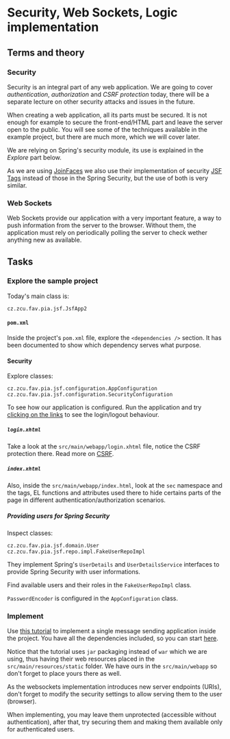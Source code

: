 # Security, Web Sockets, Logic implementation

## Terms and theory

### Security

Security is an integral part of any web application. We are going to cover
*authentication*, *authorization* and *CSRF protection* today, there will
be a separate lecture on other security attacks and issues in the future.

When creating a web application, all its parts must be secured. It is not
enough for example to secure the front-end/HTML part and leave the server
open to the public. You will see some of the techniques available in the
example project, but there are much more, which we will cover later.

We are relying on Spring's security module, its use is explained in the
*Explore* part below.

As we are using [JoinFaces](https://docs.joinfaces.org/current/reference/)
we also use their implementation of security
[JSF Tags](https://docs.joinfaces.org/current/reference/#_spring_security_jsf_facelet_tag_support)
instead of those in the Spring Security, but the use of both is very similar.

### Web Sockets

Web Sockets provide our application with a very important feature, a way to
push information from the server to the browser. Without them, the application
must rely on periodically polling the server to check wether anything new
as available.

## Tasks

### Explore the sample project

Today's main class is:

```
cz.zcu.fav.pia.jsf.JsfApp2
```

#### `pom.xml`

Inside the project's `pom.xml` file, explore the `<dependencies />` section. It has
been documented to show which dependency serves what purpose.

#### Security

Explore classes:

```
cz.zcu.fav.pia.jsf.configuration.AppConfiguration
cz.zcu.fav.pia.jsf.configuration.SecurityConfiguration
```

To see how our application is configured. Run the application and try
[clicking on the links](http://localhost:8080) to see the login/logout
behaviour.

##### `login.xhtml`

Take a look at the `src/main/webapp/login.xhtml` file, notice the
CSRF protection there. Read more on
[CSRF](https://docs.spring.io/spring-security/site/docs/5.0.x/reference/html/csrf.html).

##### `index.xhtml`

Also, inside the `src/main/webapp/index.html`, look at the `sec` namespace and the tags,
EL functions and attributes used there to hide certains parts of the page in different
authentication/authorization scenarios.

##### Providing users for Spring Security

Inspect classes:

```
cz.zcu.fav.pia.jsf.domain.User
cz.zcu.fav.pia.jsf.repo.impl.FakeUserRepoImpl
```

They implement Spring's `UserDetails` and `UserDetailsService` interfaces to provide
Spring Security with user informations.

Find available users and their roles in the `FakeUserRepoImpl` class.

`PasswordEncoder` is configured in the `AppConfiguration` class.

### Implement

Use [this tutorial](https://spring.io/guides/gs/messaging-stomp-websocket/)
to implement a single message sending application inside the project. You have all
the dependencies included, so you can start
[here](https://spring.io/guides/gs/messaging-stomp-websocket/#initial).

Notice that the tutorial uses `jar` packaging instead of `war` which we are using,
thus having their web resources placed in the `src/main/resources/static` folder. We have
ours in the `src/main/webapp` so don't forget to place yours there as well.

As the websockets implementation introduces new server endpoints (URIs), don't
forget to modify the security settings to allow serving them to the user (browser).

When implementing, you may leave them unprotected (accessible without authentication),
after that, try securing them and making them available only for authenticated users.
